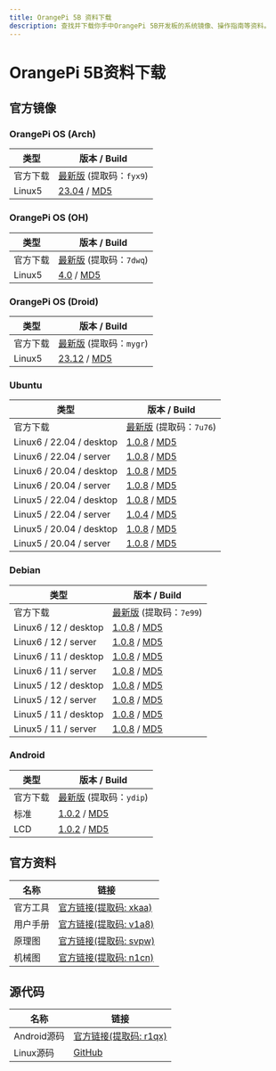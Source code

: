 ```yaml
---
title: OrangePi 5B 资料下载
description: 查找并下载你手中OrangePi 5B开发板的系统镜像、操作指南等资料。
---
```


# OrangePi 5B资料下载

## 官方镜像

### OrangePi OS (Arch)

| 类型     | 版本 / Build                                                 |
| -------- | ------------------------------------------------------------ |
| 官方下载 | [最新版](https://pan.baidu.com/share/init?surl=HhkWppPuzrvC6W_XsoFQrQ&pwd=fyx9) (提取码：`fyx9`) |
| Linux5   | [23.04](https://dl.openboard.dev/img/orangepi/opi5b/opios_arch/opios_arch_aarch64_gnome_opi5b_23.04_linux5.10.110.img.xz) / [MD5](https://dl.openboard.dev/img/orangepi/opi5b/opios_arch/opios_arch_aarch64_gnome_opi5b_23.04_linux5.10.110.img.xz.md5) |

### OrangePi OS (OH)

| 类型     | 版本 / Build                                                 |
| -------- | ------------------------------------------------------------ |
| 官方下载 | [最新版](https://pan.baidu.com/share/init?surl=vTzZQzyDbo4phvcW1zSpRA&pwd=7dwq) (提取码：`7dwq`) |
| Linux5   | [4.0](https://dl.openboard.dev/img/orangepi/opi5b/opios_oh/opios_oh_4.0_release_aarch64_opi5b_24.1_linux5.10.tar.gz.gz) / [MD5](https://dl.openboard.dev/img/orangepi/opi5b/opios_oh/opios_oh_4.0_release_aarch64_opi5b_24.1_linux5.10.tar.gz.gz.md5) |

### OrangePi OS (Droid)

| 类型     | 版本 / Build                                                 |
| -------- | ------------------------------------------------------------ |
| 官方下载 | [最新版](https://pan.baidu.com/share/init?surl=Ioxy-pY9BTh1B0zAonP2tw&pwd=mygr) (提取码：`mygr`) |
| Linux5   | [23.12](https://dl.openboard.dev/img/orangepi/opi5b/opios_droid/opios_droid_aarch64_opi5b_23.12_linux5.10.160.tar.gz) / [MD5](https://dl.openboard.dev/img/orangepi/opi5b/opios_droid/opios_droid_aarch64_opi5b_23.12_linux5.10.160.tar.gz.md5) |

### Ubuntu

| 类型                     | 版本 / Build                                                 |
| ------------------------ | ------------------------------------------------------------ |
| 官方下载                 | [最新版](https://pan.baidu.com/share/init?surl=JmOQEWTiDlu4y-iKj7_kpQ&pwd=7u76) (提取码：`7u76`) |
| Linux6 / 22.04 / desktop | [1.0.8](https://dl.openboard.dev/img/orangepi/opi5b/ubuntu/linux6.1.43/jammy/orangepi5b_1.0.8_ubuntu_jammy_desktop_xfce_linux6.1.43.7z) / [MD5](https://dl.openboard.dev/img/orangepi/opi5b/ubuntu/linux6.1.43/jammy/orangepi5b_1.0.8_ubuntu_jammy_desktop_xfce_linux6.1.43.7z.md5) |
| Linux6 / 22.04 / server  | [1.0.8](https://dl.openboard.dev/img/orangepi/opi5b/ubuntu/linux6.1.43/jammy/orangepi5b_1.0.8_ubuntu_jammy_server_linux6.1.43.7z) / [MD5](https://dl.openboard.dev/img/orangepi/opi5b/ubuntu/linux6.1.43/jammy/orangepi5b_1.0.8_ubuntu_jammy_server_linux6.1.43.7z.md5) |
| Linux6 / 20.04 / desktop | [1.0.8](https://dl.openboard.dev/img/orangepi/opi5b/ubuntu/linux6.1.43/focal/orangepi5b_1.0.8_ubuntu_focal_desktop_xfce_linux6.1.43.7z) / [MD5](https://dl.openboard.dev/img/orangepi/opi5b/ubuntu/linux6.1.43/focal/orangepi5b_1.0.8_ubuntu_focal_desktop_xfce_linux6.1.43.7z.md5) |
| Linux6 / 20.04 / server  | [1.0.8](https://dl.openboard.dev/img/orangepi/opi5b/ubuntu/linux6.1.43/focal/orangepi5b_1.0.8_ubuntu_focal_server_linux6.1.43.7z) / [MD5](https://dl.openboard.dev/img/orangepi/opi5b/ubuntu/linux6.1.43/focal/orangepi5b_1.0.8_ubuntu_focal_server_linux6.1.43.7z.md5) |
| Linux5 / 22.04 / desktop | [1.0.8](https://dl.openboard.dev/img/orangepi/opi5b/ubuntu/linux5.10/jammy/desktop/orangepi5b_1.0.8_ubuntu_jammy_desktop_xfce_linux5.10.160.7z) / [MD5](https://dl.openboard.dev/img/orangepi/opi5b/ubuntu/linux5.10/jammy/desktop/orangepi5b_1.0.8_ubuntu_jammy_desktop_xfce_linux5.10.160.7z.md5) |
| Linux5 / 22.04 / server  | [1.0.4](https://dl.openboard.dev/img/orangepi/opi5b/ubuntu/linux5.10/jammy/server/orangepi5b_1.0.4_ubuntu_jammy_server_linux5.10.110.7z) / [MD5](https://dl.openboard.dev/img/orangepi/opi5b/ubuntu/linux5.10/jammy/server/orangepi5b_1.0.4_ubuntu_jammy_server_linux5.10.110.7z.md5) |
| Linux5 / 20.04 / desktop | [1.0.8](https://dl.openboard.dev/img/orangepi/opi5b/ubuntu/linux5.10/focal/desktop/orangepi5b_1.0.8_ubuntu_focal_desktop_xfce_linux5.10.160.7z) / [MD5](https://dl.openboard.dev/img/orangepi/opi5b/ubuntu/linux5.10/focal/desktop/orangepi5b_1.0.8_ubuntu_focal_desktop_xfce_linux5.10.160.7z.md5) |
| Linux5 / 20.04 / server  | [1.0.8](https://dl.openboard.dev/img/orangepi/opi5b/ubuntu/linux5.10/focal/server/orangepi5b_1.0.8_ubuntu_focal_server_linux5.10.160.7z) / [MD5](https://dl.openboard.dev/img/orangepi/opi5b/ubuntu/linux5.10/focal/server/orangepi5b_1.0.8_ubuntu_focal_server_linux5.10.160.7z.md5) |


### Debian

| 类型                  | 版本 / Build                                                 |
| --------------------- | ------------------------------------------------------------ |
| 官方下载              | [最新版](https://pan.baidu.com/share/init?surl=In3M3cfsTJP1CIriSMS40w&pwd=7e99) (提取码：`7e99`) |
| Linux6 / 12 / desktop | [1.0.8](https://dl.openboard.dev/img/orangepi/opi5b/debian/linux6.1.43/bookworm/orangepi5b_1.0.8_debian_bookworm_desktop_xfce_linux6.1.43.7z) / [MD5](https://dl.openboard.dev/img/orangepi/opi5b/debian/linux6.1.43/bookworm/orangepi5b_1.0.8_debian_bookworm_desktop_xfce_linux6.1.43.7z.md5) |
| Linux6 / 12 / server  | [1.0.8](https://dl.openboard.dev/img/orangepi/opi5b/debian/linux6.1.43/bookworm/orangepi5b_1.0.8_debian_bookworm_server_linux6.1.43.7z) / [MD5](https://dl.openboard.dev/img/orangepi/opi5b/debian/linux6.1.43/bookworm/orangepi5b_1.0.8_debian_bookworm_server_linux6.1.43.7z.md5) |
| Linux6 / 11 / desktop | [1.0.8](https://dl.openboard.dev/img/orangepi/opi5b/debian/linux6.1.43/bullseye/orangepi5b_1.0.8_debian_bullseye_desktop_xfce_linux6.1.43.7z) / [MD5](https://dl.openboard.dev/img/orangepi/opi5b/debian/linux6.1.43/bullseye/orangepi5b_1.0.8_debian_bullseye_desktop_xfce_linux6.1.43.7z.md5) |
| Linux6 / 11 / server  | [1.0.8](https://dl.openboard.dev/img/orangepi/opi5b/debian/linux6.1.43/bullseye/orangepi5b_1.0.8_debian_bullseye_server_linux6.1.43.7z) / [MD5](https://dl.openboard.dev/img/orangepi/opi5b/debian/linux6.1.43/bullseye/orangepi5b_1.0.8_debian_bullseye_server_linux6.1.43.7z.md5) |
| Linux5 / 12 / desktop | [1.0.8](https://dl.openboard.dev/img/orangepi/opi5b/debian/linux5.10/bookworm/orangepi5b_1.0.8_debian_bookworm_desktop_xfce_linux5.10.160.7z) / [MD5](https://dl.openboard.dev/img/orangepi/opi5b/debian/linux5.10/bookworm/orangepi5b_1.0.8_debian_bookworm_desktop_xfce_linux5.10.160.7z.md5) |
| Linux5 / 12 / server  | [1.0.8](https://dl.openboard.dev/img/orangepi/opi5b/debian/linux5.10/bookworm/orangepi5b_1.0.8_debian_bookworm_server_linux5.10.160.7z) / [MD5](https://dl.openboard.dev/img/orangepi/opi5b/debian/linux5.10/bookworm/orangepi5b_1.0.8_debian_bookworm_server_linux5.10.160.7z.md5) |
| Linux5 / 11 / desktop | [1.0.8](https://dl.openboard.dev/img/orangepi/opi5b/debian/linux5.10/bullseye/desktop/orangepi5b_1.0.8_debian_bullseye_desktop_xfce_linux5.10.160.7z) / [MD5](https://dl.openboard.dev/img/orangepi/opi5b/debian/linux5.10/bullseye/desktop/orangepi5b_1.0.8_debian_bullseye_desktop_xfce_linux5.10.160.7z.md5) |
| Linux5 / 11 / server  | [1.0.8](https://dl.openboard.dev/img/orangepi/opi5b/debian/linux5.10/bullseye/server/orangepi5b_1.0.8_debian_bullseye_server_linux5.10.160.7z) / [MD5](https://dl.openboard.dev/img/orangepi/opi5b/debian/linux5.10/bullseye/server/orangepi5b_1.0.8_debian_bullseye_server_linux5.10.160.7z.md5) |

### Android

| 类型     | 版本 / Build                                                 |
| -------- | ------------------------------------------------------------ |
| 官方下载 | [最新版](https://pan.baidu.com/share/init?surl=Fuohk-xKv3E21ZLCuqueUg&pwd=ydip) (提取码：`ydip`) |
| 标准     | [1.0.2](https://dl.openboard.dev/img/orangepi/opi5b/android/v1.0.2/orangepi5b_rk3588s_android12_v1.0.2.tar.gz) / [MD5](https://dl.openboard.dev/img/orangepi/opi5b/android/v1.0.2/orangepi5b_rk3588s_android12_lcd_v1.0.2.tar.gz.md5) |
| LCD      | [1.0.2](https://dl.openboard.dev/img/orangepi/opi5b/android/v1.0.2/orangepi5b_rk3588s_android12_lcd_v1.0.2.tar.gz) / [MD5](https://dl.openboard.dev/img/orangepi/opi5b/android/v1.0.2/orangepi5b_rk3588s_android12_lcd_v1.0.2.tar.gz.md5) |

## 官方资料

| 名称     | 链接                                                         |
| -------- | ------------------------------------------------------------ |
| 官方工具 | [官方链接(提取码: xkaa)](https://pan.baidu.com/share/init?surl=vAQVRqQzqCGhLArmTPmufg&pwd=xkaa) |
| 用户手册 | [官方链接(提取码: v1a8)](https://pan.baidu.com/share/init?surl=FhHIIUyEjXC2gE6zn5S1nQ&pwd=v1a8) |
| 原理图   | [官方链接(提取码: svpw)](https://pan.baidu.com/share/init?surl=u1mjIMBtjnEr0oaYs3yz1A&pwd=svpw) |
| 机械图   | [官方链接(提取码: n1cn)](https://pan.baidu.com/share/init?surl=GgIxq33k6FapSp6iQtB7FQ&pwd=n1cn) |



## 源代码

| 名称        | 链接                                                         |
| ----------- | ------------------------------------------------------------ |
| Android源码 | [官方链接(提取码: r1qx)](https://pan.baidu.com/share/init?surl=t5An-NqFXx92R8L4HuZVdA) |
| Linux源码   | [GitHub](https://github.com/orangepi-xunlong/orangepi-build) |

